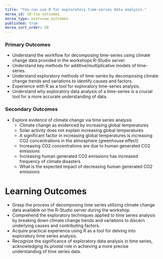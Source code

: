 ```yaml
---
title: "You can use R for exploratory time-series data analysis."
morea_id: 10-tsa-outcomes
morea_type: overview_outcomes
published: true
morea_sort_order: 50
---
```

### Primary Outcomes
* Understand the workflow for decomposing time-series using climate change data provided in the workshops R-Studio server. 
* Understand key methods for additive/multiplicative models of time-series. 
* Understand exploratory methods of time-series by decomposing climate change trends and variations to identify causes and factors. 
* Experience with R as a tool for exploratory time-series analysis. 
* Understand why exploratory data analysis of a time-series is a crucial tool for a more accurate understanding of data.

### Secondary Outcomes
* Explore evidence of climate change via time series analysis
  - Climate change as evidenced by increasing global temperatures
  - Solar activity does not explain increasing global temperatures
  - A significant factor in increasing global temperatures is increasing CO2 concentrations in the atmosphere (greenhouse effect)
  - Increasing CO2 concentrations are due to human generated CO2 emissions
  - Increasing human generated CO2 emissions has increased frequency of climate disasters
  - What is the expected impact of decreasing human generated CO2 emissions 

# Learning Outcomes
* Grasp the process of decomposing time series utilizing climate change data available on the R-Studio server during the workshop.
* Comprehend the exploratory techniques applied to time series analysis by breaking down climate change trends and variations to discern underlying causes and contributing factors.
* Acquire practical experience using R as a tool for delving into exploratory time series analysis.
* Recognize the significance of exploratory data analysis in time series, acknowledging its pivotal role in achieving a more precise understanding of time series data.
